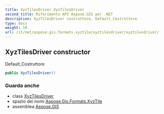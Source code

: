 ```yaml
---
title: XyzTilesDriver.XyzTilesDriver
second_title: Riferimento API Aspose.GIS per .NET
description: XyzTilesDriver costruttore. Default_Costruttore
type: docs
weight: 10
url: /it/net/aspose.gis.formats.xyztile/xyztilesdriver/xyztilesdriver/
---
```

## XyzTilesDriver constructor

Default_Costruttore

```csharp
public XyzTilesDriver()
```

### Guarda anche

* class [XyzTilesDriver](../)
* spazio dei nomi [Aspose.Gis.Formats.XyzTile](../../xyztilesdriver/)
* assemblea [Aspose.GIS](../../../)


